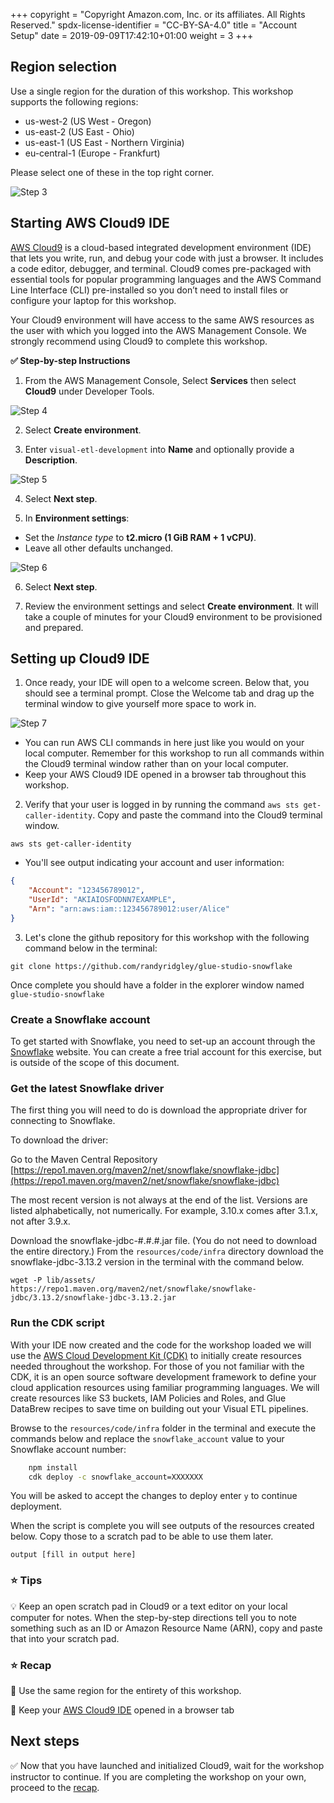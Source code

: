 +++
copyright = "Copyright Amazon.com, Inc. or its affiliates. All Rights Reserved."
spdx-license-identifier = "CC-BY-SA-4.0"
title = "Account Setup"
date = 2019-09-09T17:42:10+01:00
weight = 3
+++

## Region selection

Use a single region for the duration of this workshop. This workshop supports the following regions:

- us-west-2 (US West - Oregon)
- us-east-2 (US East - Ohio)
- us-east-1 (US East - Northern Virginia)
- eu-central-1 (Europe - Frankfurt)

Please select one of these in the top right corner.

![Step 3](/images/c9-step3.png)

## Starting AWS Cloud9 IDE

[AWS Cloud9][cloud9] is a cloud-based integrated development environment (IDE) that lets you write, run, and debug your code with just a browser. It includes a code editor, debugger, and terminal. Cloud9 comes pre-packaged with essential tools for popular programming languages and the AWS Command Line Interface (CLI) pre-installed so you don’t need to install files or configure your laptop for this workshop. 

Your Cloud9 environment will have access to the same AWS resources as the user with which you logged into the AWS Management Console. We strongly recommend using Cloud9 to complete this workshop.

**:white_check_mark: Step-by-step Instructions**

1. From the AWS Management Console, Select **Services** then select **Cloud9** under Developer Tools. 

![Step 4](/images/c9-step4.png)

2. Select **Create environment**.

3. Enter `visual-etl-development` into **Name** and optionally provide a **Description**.

![Step 5](/images/c9-step5.png)

4. Select **Next step**.

5. In **Environment settings**:
- Set the *Instance type* to **t2.micro (1 GiB RAM + 1 vCPU)**.
- Leave all other defaults unchanged.

![Step 6](/images/c9-step6-b.png)

6. Select **Next step**.

7. Review the environment settings and select **Create environment**. It will take a couple of minutes for your Cloud9 environment to be provisioned and prepared.

## Setting up Cloud9 IDE

1. Once ready, your IDE will open to a welcome screen. Below that, you should see a terminal prompt. Close the Welcome tab and drag up the terminal window to give yourself more space to work in. 

![Step 7](/images/c9-step7.png)

- You can run AWS CLI commands in here just like you would on your local computer. Remember for this workshop to run all commands within the Cloud9 terminal window rather than on your local computer.
- Keep your AWS Cloud9 IDE opened in a browser tab throughout this workshop.

2. Verify that your user is logged in by running the command `aws sts get-caller-identity`. Copy and paste the command into the Cloud9 terminal window. 

```console
aws sts get-caller-identity
```

- You'll see output indicating your account and user information:

```json
{
    "Account": "123456789012",
    "UserId": "AKIAIOSFODNN7EXAMPLE",
    "Arn": "arn:aws:iam::123456789012:user/Alice"
}
```

3. Let's clone the github repository for this workshop with the following command below in the terminal:

```console
git clone https://github.com/randyridgley/glue-studio-snowflake
```

Once complete you should have a folder in the explorer window named `glue-studio-snowflake`

### Create a Snowflake account

To get started with Snowflake, you need to set-up an account through the [Snowflake](https://www.snowflake.com/) website. You can create a free trial account for this exercise, but is outside of the scope of this document.

### Get the latest Snowflake driver

The first thing you will need to do is download the appropriate driver for connecting to Snowflake.

To download the driver:

Go to the Maven Central Repository [https://repo1.maven.org/maven2/net/snowflake/snowflake-jdbc](https://repo1.maven.org/maven2/net/snowflake/snowflake-jdbc)

The most recent version is not always at the end of the list. Versions are listed alphabetically, not numerically. For example, 3.10.x comes after 3.1.x, not after 3.9.x.

Download the snowflake-jdbc-#.#.#.jar file. (You do not need to download the entire directory.) From the `resources/code/infra` directory download the snowflake-jdbc-3.13.2 version in the terminal with the command below.

```console
wget -P lib/assets/ https://repo1.maven.org/maven2/net/snowflake/snowflake-jdbc/3.13.2/snowflake-jdbc-3.13.2.jar
```

### Run the CDK script

With your IDE now created and the code for the workshop loaded we will use the [AWS Cloud Development Kit (CDK)][cdk] to initially create resources needed throughout the workshop. For those of you not familiar with the CDK, it is an open source software development framework to define your cloud application resources using familiar programming languages. We will create resources like S3 buckets, IAM Policies and Roles, and Glue DataBrew recipes to save time on building out your Visual ETL pipelines.

Browse to the `resources/code/infra` folder in the terminal and execute the commands below and replace the `snowflake_account` value to your Snowflake account number:

```bash
    npm install
    cdk deploy -c snowflake_account=XXXXXXX
```

You will be asked to accept the changes to deploy enter `y` to continue deployment.

When the script is complete you will see outputs of the resources created below. Copy those to a scratch pad to be able to use them later.

```console
output [fill in output here]
```

### :star: Tips

:bulb: Keep an open scratch pad in Cloud9 or a text editor on your local computer for notes. When the step-by-step directions tell you to note something such as an ID or Amazon Resource Name (ARN), copy and paste that into your scratch pad.

### :star: Recap

:key: Use the same region for the entirety of this workshop.

:key: Keep your [AWS Cloud9 IDE](#starting-aws-cloud9-ide) opened in a browser tab

## Next steps

:white_check_mark: Now that you have launched and initialized Cloud9, wait for the workshop instructor to continue. If you are completing the workshop on your own, proceed to the [recap](../recap).

[cloud9]: https://aws.amazon.com/cloud9
[cdk]: https://aws.amazon.com/cdk/